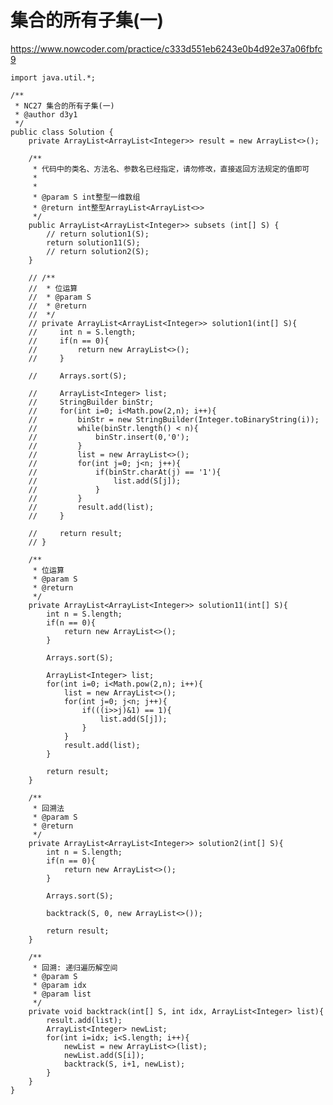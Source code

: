 # 集合的所有子集(一)
https://www.nowcoder.com/practice/c333d551eb6243e0b4d92e37a06fbfc9

    import java.util.*;
    
    /**
     * NC27 集合的所有子集(一)
     * @author d3y1
     */
    public class Solution {
        private ArrayList<ArrayList<Integer>> result = new ArrayList<>();
    
        /**
         * 代码中的类名、方法名、参数名已经指定，请勿修改，直接返回方法规定的值即可
         *
         *
         * @param S int整型一维数组 
         * @return int整型ArrayList<ArrayList<>>
         */
        public ArrayList<ArrayList<Integer>> subsets (int[] S) {
            // return solution1(S);
            return solution11(S);
            // return solution2(S);
        }
    
        // /**
        //  * 位运算
        //  * @param S
        //  * @return
        //  */
        // private ArrayList<ArrayList<Integer>> solution1(int[] S){
        //     int n = S.length;
        //     if(n == 0){
        //         return new ArrayList<>();
        //     }
    
        //     Arrays.sort(S);
    
        //     ArrayList<Integer> list;
        //     StringBuilder binStr;
        //     for(int i=0; i<Math.pow(2,n); i++){
        //         binStr = new StringBuilder(Integer.toBinaryString(i));
        //         while(binStr.length() < n){
        //             binStr.insert(0,'0');
        //         }
        //         list = new ArrayList<>();
        //         for(int j=0; j<n; j++){
        //             if(binStr.charAt(j) == '1'){
        //                 list.add(S[j]);
        //             }
        //         }
        //         result.add(list);
        //     }
    
        //     return result;
        // }
    
        /**
         * 位运算
         * @param S
         * @return
         */
        private ArrayList<ArrayList<Integer>> solution11(int[] S){
            int n = S.length;
            if(n == 0){
                return new ArrayList<>();
            }
    
            Arrays.sort(S);
    
            ArrayList<Integer> list;
            for(int i=0; i<Math.pow(2,n); i++){
                list = new ArrayList<>();
                for(int j=0; j<n; j++){
                    if(((i>>j)&1) == 1){
                        list.add(S[j]);
                    }
                }
                result.add(list);
            }
    
            return result;
        }
    
        /**
         * 回溯法
         * @param S
         * @return
         */
        private ArrayList<ArrayList<Integer>> solution2(int[] S){
            int n = S.length;
            if(n == 0){
                return new ArrayList<>();
            }
    
            Arrays.sort(S);
    
            backtrack(S, 0, new ArrayList<>());
    
            return result;
        }
    
        /**
         * 回溯: 递归遍历解空间
         * @param S
         * @param idx
         * @param list
         */
        private void backtrack(int[] S, int idx, ArrayList<Integer> list){
            result.add(list);
            ArrayList<Integer> newList;
            for(int i=idx; i<S.length; i++){
                newList = new ArrayList<>(list);
                newList.add(S[i]);
                backtrack(S, i+1, newList);
            }
        }
    }
    

